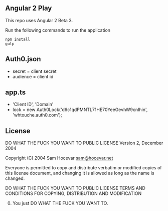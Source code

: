 ## Angular 2 Play

This repo uses Angular 2 Beta 3.

Run the following commands to run the application

    npm install
    gulp

## Auth0.json

- secret = client secret
- audience = client id

## app.ts

- 'Client ID', 'Domain'
- lock = new Auth0Lock('d6c1qdPMNTL71HE70YeeGevhW9cnIhin', 'whtouche.auth0.com');

## License

DO WHAT THE FUCK YOU WANT TO PUBLIC LICENSE
Version 2, December 2004

Copyright (C) 2004 Sam Hocevar <sam@hocevar.net>

Everyone is permitted to copy and distribute verbatim or modified
copies of this license document, and changing it is allowed as long
as the name is changed.

DO WHAT THE FUCK YOU WANT TO PUBLIC LICENSE
TERMS AND CONDITIONS FOR COPYING, DISTRIBUTION AND MODIFICATION

0. You just DO WHAT THE FUCK YOU WANT TO.
